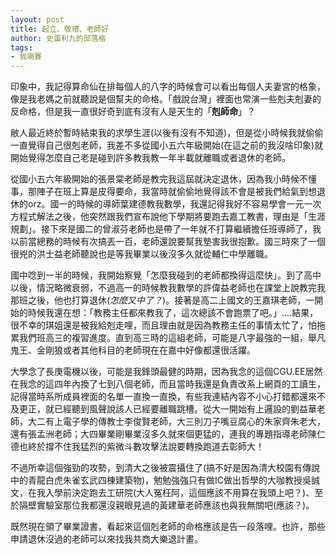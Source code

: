 ```yaml
---
layout: post
title: 起立、敬禮、老師好
author: 史蛋利九的部落格
tags:
- 我喇賽
---
```


印象中，我記得算命仙在排每個人的八字的時候會可以看出每個人夫妻宮的格象，像是我老媽之前就聽說是個幫夫的命格。「戲說台灣」裡面也常演一些剋夫剋妻的反命格，但是我一直很好奇到底有沒有人是天生的「**剋師命**」？

敝人最近終於暫時結束我的求學生涯(以後有沒有不知道)，但是從小時候我就偷偷一直覺得自己很剋老師，我差不多從國小五六年級開始(在這之前的我沒啥印象)就開始覺得怎麼自己老是碰到許多教我教一年半載就離職或者退休的老師。

從國小五六年級開始的張景棠老師是教完我這屆就決定退休，因為我小時候不懂事，那陣子在班上算是皮得要命，我當時就偷偷地覺得該不會是被我們給氣到想退休的orz。國一的時候的導師葉建德教我數學，我還記得我好不容易學會一元一次方程式解法之後，他突然跟我們宣布說他下學期將要跑去嘉工教書，理由是「生涯規劃」。接下來是國二的曾淑芬老師也是帶了一年就不打算繼續擔任班導師了，我以前當總務的時候有次搞丟一百，老師還說要幫我墊害我很抱歉。國三時來了一個很兇的洪士益老師聽說也是等我畢業以後沒多久就從輔仁中學離職。

國中唸到一半的時候，我開始察覺「怎麼我碰到的老師都換得這麼快」。到了高中以後，情況略微衰弱，不過高一的時候教我數學的許偉益老師也在課堂上說教完我那班之後，他也打算退休(*怎麼又中了？*)。接著是高二上國文的王嘉琪老師，一開始的時候我還在想：「教務主任都來教我了，這次總該不會跑票了吧。」....結果，很不幸的琪姐還是被我給剋走哩，而且理由就是因為教務主任的事情太忙了，怕拖累我們班高三的複習進度。直到高三時的這組老師，可能是八字最強的一組，舉凡鬼王、金剛狼或者其他科目的老師現在在嘉中好像都還很活躍。

大學念了長庚電機以後，可能是我鋒頭最健的時期，因為我念的這個CGU.EE居然在我念的這四年內換了七到八個老師，而且當時我還是負責改系上網頁的工讀生，記得當時系所成員裡面的名單一直換一直換，有些我連結內容不小心打錯都還來不及更正，就已經聽到風聲說該人已經要離職跳槽。從大一開始有上邏設的劉益華老師，大二有上電子學的傳教士李俊賢老師，大三則刀子嘴豆腐心的朱家齊朱老大，還有張孟洲老師；大四畢業剛畢業沒多久就來個更猛的，連我的專題指導老師陳仁德也終於撐不住我猛烈的紫微斗數攻擊法說要轉換跑道去彰師大！

不過所幸這個強勁的攻勢，到清大之後被震攝住了(搞不好是因為清大校園有傳說中的青龍白虎朱雀玄武四棟建築物)，勉勉強強只有做IC做出哲學的大咖教授吳誠文，在我入學前決定跑去工研院(大人冤枉阿，這個應該不用算在我頭上吧？)、至於隔壁實驗室那位我都還沒親眼見過的黃建華老師應該也與我無關吧(應該？)。

既然現在領了畢業證書，看起來這個剋老師的命格應該是告一段落哩。也許，那些申請退休沒過的老師可以來找我共商大樂退計畫。
